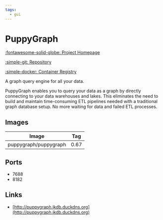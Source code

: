 ```yaml
---
tags:
  - gui
---
```

# PuppyGraph

[:fontawesome-solid-globe: Project Homepage](https://www.puppygraph.com/)

[:simple-git: Repository](https://github.com/puppygraph)

[:simple-docker: Container Registry](https://hub.docker.com/r/puppygraph/puppygraph)

A graph query engine for all your data.

PuppyGraph enables you to query your data as a graph by directly connecting to your data warehouses and lakes. This eliminates the need to build and maintain time-consuming ETL pipelines needed with a traditional graph database setup. No more waiting for data and failed ETL processes.

## Images
| Image | Tag |
| --- | --- |
| puppygraph/puppygraph | 0.67 |

## Ports
- 7688
- 8182

## Links
- [http://puppygraph.jkdb.duckdns.org](http://puppygraph.jkdb.duckdns.org)

